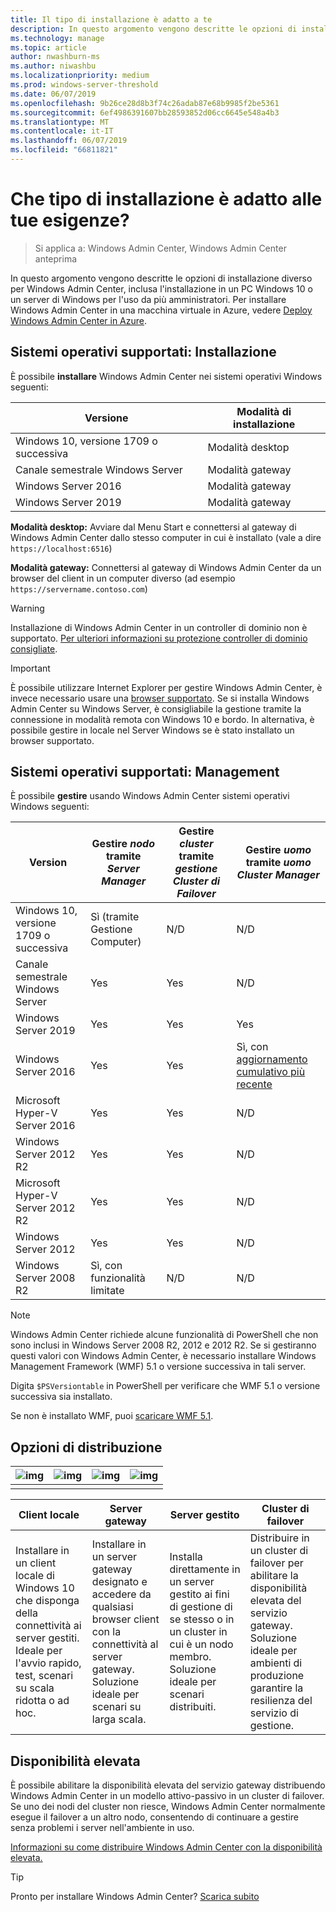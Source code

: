 ```yaml
---
title: Il tipo di installazione è adatto a te
description: In questo argomento vengono descritte le opzioni di installazione diverso per Windows Admin Center, inclusa l'installazione in un PC Windows 10 o un server di Windows per l'uso da più amministratori.
ms.technology: manage
ms.topic: article
author: nwashburn-ms
ms.author: niwashbu
ms.localizationpriority: medium
ms.prod: windows-server-threshold
ms.date: 06/07/2019
ms.openlocfilehash: 9b26ce28d8b3f74c26adab87e68b9985f2be5361
ms.sourcegitcommit: 6ef4986391607bb28593852d06cc6645e548a4b3
ms.translationtype: MT
ms.contentlocale: it-IT
ms.lasthandoff: 06/07/2019
ms.locfileid: "66811821"
---
```

# <a name="what-type-of-installation-is-right-for-you"></a>Che tipo di installazione è adatto alle tue esigenze?

>Si applica a: Windows Admin Center, Windows Admin Center anteprima

In questo argomento vengono descritte le opzioni di installazione diverso per Windows Admin Center, inclusa l'installazione in un PC Windows 10 o un server di Windows per l'uso da più amministratori. Per installare Windows Admin Center in una macchina virtuale in Azure, vedere [Deploy Windows Admin Center in Azure](../azure/deploy-wac-in-azure.md).

## <a name="supported-operating-systems-installation"></a>Sistemi operativi supportati: Installazione

È possibile **installare** Windows Admin Center nei sistemi operativi Windows seguenti:

| **Versione**  | **Modalità di installazione** |
| -------------| -----------------------|
| Windows 10, versione 1709 o successiva | Modalità desktop |
| Canale semestrale Windows Server | Modalità gateway |
| Windows Server 2016 | Modalità gateway |
| Windows Server 2019 | Modalità gateway |

**Modalità desktop:** Avviare dal Menu Start e connettersi al gateway di Windows Admin Center dallo stesso computer in cui è installato (vale a dire `https://localhost:6516`)

**Modalità gateway:** Connettersi al gateway di Windows Admin Center da un browser del client in un computer diverso (ad esempio `https://servername.contoso.com`) 

> [!WARNING]
> Installazione di Windows Admin Center in un controller di dominio non è supportato. [Per ulteriori informazioni su protezione controller di dominio consigliate](https://docs.microsoft.com/windows-server/identity/ad-ds/plan/security-best-practices/securing-domain-controllers-against-attack). 

> [!IMPORTANT]
> È possibile utilizzare Internet Explorer per gestire Windows Admin Center, è invece necessario usare una [browser supportato](../understand/faq.md#which-web-browsers-are-supported-by-windows-admin-center
).  Se si installa Windows Admin Center su Windows Server, è consigliabile la gestione tramite la connessione in modalità remota con Windows 10 e bordo.  In alternativa, è possibile gestire in locale nel Server Windows se è stato installato un browser supportato.

## <a name="supported-operating-systems-management"></a>Sistemi operativi supportati: Management

È possibile **gestire** usando Windows Admin Center sistemi operativi Windows seguenti:

| Version | Gestire *nodo* tramite *Server Manager* | Gestire *cluster* tramite *gestione Cluster di Failover* | Gestire *uomo* tramite *uomo Cluster Manager* |
| ------------------------- |--------------- | ----- | ------------------------ |
| Windows 10, versione 1709 o successiva | Sì (tramite Gestione Computer) | N/D | N/D |
| Canale semestrale Windows Server | Yes | Yes | N/D |
| Windows Server 2019 | Yes | Yes | Yes |
| Windows Server 2016 | Yes | Yes | Sì, con [aggiornamento cumulativo più recente](../use/manage-hyper-converged.md#prepare-your-windows-server-2016-cluster-for-windows-admin-center) |
| Microsoft Hyper-V Server 2016 | Yes | Yes | N/D |
| Windows Server 2012 R2 | Yes | Yes | N/D |
| Microsoft Hyper-V Server 2012 R2 | Yes | Yes | N/D |
| Windows Server 2012 | Yes | Yes | N/D |
| Windows Server 2008 R2 | Sì, con funzionalità limitate | N/D | N/D |

> [!NOTE]
> Windows Admin Center richiede alcune funzionalità di PowerShell che non sono inclusi in Windows Server 2008 R2, 2012 e 2012 R2. Se si gestiranno questi valori con Windows Admin Center, è necessario installare Windows Management Framework (WMF) 5.1 o versione successiva in tali server.
> 
> Digita `$PSVersiontable` in PowerShell per verificare che WMF 5.1 o versione successiva sia installato. 
> 
> Se non è installato WMF, puoi [scaricare WMF 5.1](https://www.microsoft.com/en-us/download/details.aspx?id=54616).

## <a name="deployment-options"></a>Opzioni di distribuzione

| ![img](../media/deployment-options/W10.png) | ![img](../media/deployment-options/gateway.png) | ![img](../media/deployment-options/node.png) | ![img](../media/deployment-options/HA.png) |
| --------------------------------------------- | ------------------------------------------------- |----------------------------------------------|-------------------------------------------- |
|                                             |                                                 |                                              |                                            |

| Client locale | Server gateway | Server gestito | Cluster di failover |
| --- | --- | --- | --- |
| Installare in un client locale di Windows 10 che disponga della connettività ai server gestiti.  Ideale per l'avvio rapido, test, scenari su scala ridotta o ad hoc. |Installare in un server gateway designato e accedere da qualsiasi browser client con la connettività al server gateway.  Soluzione ideale per scenari su larga scala. | Installa direttamente in un server gestito ai fini di gestione di se stesso o in un cluster in cui è un nodo membro.  Soluzione ideale per scenari distribuiti. | Distribuire in un cluster di failover per abilitare la disponibilità elevata del servizio gateway. Soluzione ideale per ambienti di produzione garantire la resilienza del servizio di gestione. |

## <a name="high-availability"></a>Disponibilità elevata

È possibile abilitare la disponibilità elevata del servizio gateway distribuendo Windows Admin Center in un modello attivo-passivo in un cluster di failover. Se uno dei nodi del cluster non riesce, Windows Admin Center normalmente esegue il failover a un altro nodo, consentendo di continuare a gestire senza problemi i server nell'ambiente in uso.

[Informazioni su come distribuire Windows Admin Center con la disponibilità elevata.](../deploy/high-availability.md)

> [!Tip]
> Pronto per installare Windows Admin Center? [Scarica subito](https://aka.ms/windowsadmincenter)
